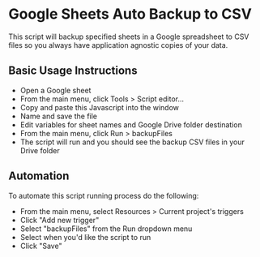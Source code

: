 # Google Sheets Auto Backup to CSV

This script will backup specified sheets in a Google spreadsheet to CSV files so you always have application agnostic copies of your data.

## Basic Usage Instructions
* Open a Google sheet
* From the main menu, click Tools > Script editor...
* Copy and paste this Javascript into the window
* Name and save the file
* Edit variables for sheet names and Google Drive folder destination
* From the main menu, click Run > backupFiles
* The script will run and you should see the backup CSV files in your Drive folder

## Automation
To automate this script running process do the following:

* From the main menu, select Resources > Current project's triggers
* Click "Add new trigger"
* Select "backupFiles" from the Run dropdown menu
* Select when you'd like the script to run
* Click "Save"